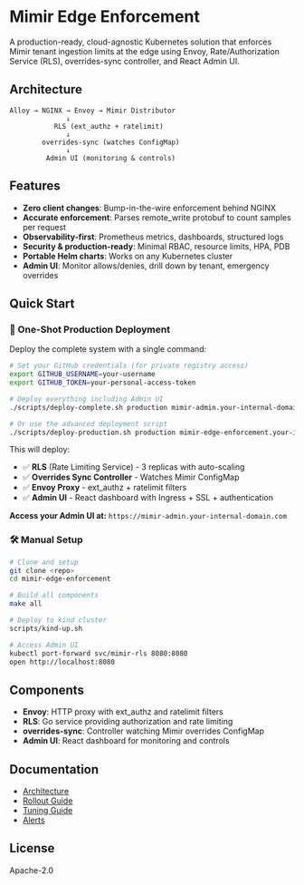 # Mimir Edge Enforcement

A production-ready, cloud-agnostic Kubernetes solution that enforces Mimir tenant ingestion limits at the edge using Envoy, Rate/Authorization Service (RLS), overrides-sync controller, and React Admin UI.

## Architecture

```
Alloy → NGINX → Envoy → Mimir Distributor
              ↓
           RLS (ext_authz + ratelimit)
              ↓
        overrides-sync (watches ConfigMap)
              ↓
         Admin UI (monitoring & controls)
```

## Features

- **Zero client changes**: Bump-in-the-wire enforcement behind NGINX
- **Accurate enforcement**: Parses remote_write protobuf to count samples per request
- **Observability-first**: Prometheus metrics, dashboards, structured logs
- **Security & production-ready**: Minimal RBAC, resource limits, HPA, PDB
- **Portable Helm charts**: Works on any Kubernetes cluster
- **Admin UI**: Monitor allows/denies, drill down by tenant, emergency overrides

## Quick Start

### 🎯 One-Shot Production Deployment

Deploy the complete system with a single command:

```bash
# Set your GitHub credentials (for private registry access)
export GITHUB_USERNAME=your-username
export GITHUB_TOKEN=your-personal-access-token

# Deploy everything including Admin UI
./scripts/deploy-complete.sh production mimir-admin.your-internal-domain.com

# Or use the advanced deployment script
./scripts/deploy-production.sh production mimir-edge-enforcement.your-internal-domain.com mimir-admin.your-internal-domain.com complete
```

This will deploy:
- ✅ **RLS** (Rate Limiting Service) - 3 replicas with auto-scaling
- ✅ **Overrides Sync Controller** - Watches Mimir ConfigMap
- ✅ **Envoy Proxy** - ext_authz + ratelimit filters
- ✅ **Admin UI** - React dashboard with Ingress + SSL + authentication

**Access your Admin UI at:** `https://mimir-admin.your-internal-domain.com`

### 🛠️ Manual Setup

```bash
# Clone and setup
git clone <repo>
cd mimir-edge-enforcement

# Build all components
make all

# Deploy to kind cluster
scripts/kind-up.sh

# Access Admin UI
kubectl port-forward svc/mimir-rls 8080:8080
open http://localhost:8080
```

## Components

- **Envoy**: HTTP proxy with ext_authz and ratelimit filters
- **RLS**: Go service providing authorization and rate limiting
- **overrides-sync**: Controller watching Mimir overrides ConfigMap
- **Admin UI**: React dashboard for monitoring and controls

## Documentation

- [Architecture](docs/architecture.md)
- [Rollout Guide](docs/rollout.md)
- [Tuning Guide](docs/tuning.md)
- [Alerts](docs/alerts.md)

## License

Apache-2.0